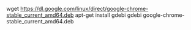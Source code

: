 wget https://dl.google.com/linux/direct/google-chrome-stable_current_amd64.deb
apt-get install gdebi
gdebi google-chrome-stable_current_amd64.deb  

